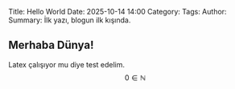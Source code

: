 Title: Hello World
Date: 2025-10-14 14:00
Category: 
Tags: 
Author: 
Summary: İlk yazı, blogun ilk kışında.

## Merhaba Dünya!

Latex çalışıyor mu diye test edelim.
$$
0 \in \mathbb{N}
$$
